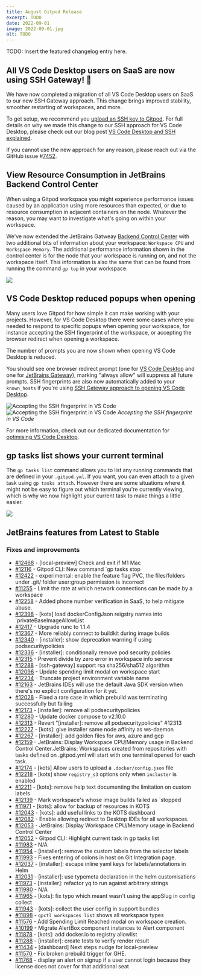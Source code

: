 ```yaml
---
title: August Gitpod Release
excerpt: TODO
date: 2022-09-01
image: 2022-09-01.jpg
alt: TODO
---
```


<script>
  import Contributors from "$lib/components/changelog/contributors.svelte";
</script>

TODO: Insert the featured changelog entry here.

<p><Contributors usernames="" /></p>

## All VS Code Desktop users on SaaS are now using SSH Gateway! 🎉

We have now completed a migration of all VS Code Desktop users on SaaS to our new SSH Gateway approach. This change brings improved stability, smoother restarting of workspaces, and more.

To get setup, we recommend you [upload an SSH key to Gitpod](https://www.gitpod.io/docs/configure/ssh#upload-an-ssh-key-to-gitpod). For full details on why we made this change to our SSH approach for VS Code Desktop, please check out our blog post [VS Code Desktop and SSH explained](https://www.gitpod.io/blog/vscode-desktop-ssh-updates).

If you cannot use the new approach for any reason, please reach out via the GitHub issue #[7452](https://github.com/gitpod-io/gitpod/issues/7452).

## View Resource Consumption in JetBrains Backend Control Center

When using a Gitpod workspace you might experience performance issues caused by an application using more resources than expected, or due to resource consumption in adjacent containers on the node. Whatever the reason, you may want to investigate what's going on within your workspace.

We've now extended the JetBrains Gatweay [Backend Control Center](https://www.jetbrains.com/help/idea/work-inside-remote-project.html#control_center) with two additional bits of information about your workspace: `Workspace CPU` and `Workspace Memory`. The additional performance information shown in the control center is for the node that your workspace is running on, and not the workspace itself. This information is also the same that can be found from running the command `gp top` in your workspace.

![](/images/jetbrains-gateway/jetbrains-performance-center.png)

## VS Code Desktop reduced popups when opening

Many users love Gitpod for how simple it can make working with your projects. However, for VS Code Desktop there were some cases where you needed to respond to specific popups when opening your workspace, for instance accepting the SSH fingerprint of the workspace, or accepting the browser redirect when opening a workspace.

The number of prompts you are now shown when opening VS Code Desktop is reduced.

You should see one browser redirect prompt (one for [VS Code Desktop](/docs/ides-and-editors/vscode) and one for [JetBrains Gateway](/docs/ides-and-editors/jetbrains-gateway)), marking "always allow" will suppress all future prompts. SSH fingerprints are also now automatically added to your `known_hosts` if you're using [SSH Gateway approach to opening VS Code Desktop](/docs/ides-and-editors/vscode#connecting-to-vs-code-desktop-ssh).

![Accepting the SSH fingerprint in VS Code](/images/editors/vscode-ssh-fingerprint-light-theme.png)
![Accepting the SSH fingerprint in VS Code](/images/editors/vscode-ssh-fingerprint-dark-theme.png)
_Accepting the SSH fingerprint in VS Code_

For more information, check out our dedicated documentation for [optimising VS Code Desktop](/docs/ides-and-editors/vscode#optimizing-vs-code-desktop).

## gp tasks list shows your current terminal

The `gp tasks list` command allows you to list any running commands that are defined in your `.gitpod.yml`. If you want, you can even attach to a given task using `gp tasks attach`. However there are some situations where it might not be easy to figure out which terminal you're currently viewing, which is why we now highlight your current task to make things a little easier.

![](/images/editors/gp-task-list-highlight.png)

## JetBrains features from Latest to Stable

<!-- TODO: Add about multiple tasks in JetBrains view -->

### Fixes and improvements

- [#12468](https://github.com/gitpod-io/gitpod/pull/12468) - [local-preview] Check and exit if M1 Mac <Contributors usernames="Pothulapati,corneliusludmann" />
- [#12116](https://github.com/gitpod-io/gitpod/pull/12116) - Gitpod CLI: New command `gp tasks stop <Contributors usernames="akosyakov,andreafalzetti,felladrin,filiptronicek,mustard-mh" />
- [#12422](https://github.com/gitpod-io/gitpod/pull/12422) - experimental: enable the feature flag PVC, the files/folders under .git/ folder user:group permission is incorrect <Contributors usernames="aledbf,andreafalzetti,jenting,mustard-mh,sagor999" />
- [#11255](https://github.com/gitpod-io/gitpod/pull/11255) - Limit the rate at which network connections can be made by a workspace <Contributors usernames="Furisto,MrSimonEmms,aledbf,geropl,jenting,kylos101,sagor999,utam0k" />
- [#12258](https://github.com/gitpod-io/gitpod/pull/12258) - Added phone number verification in SaaS, to help mitigate abuse. <Contributors usernames="AlexTugarev,corneliusludmann,gtsiolis,jldec,kylos101,svenefftinge" />
- [#12398](https://github.com/gitpod-io/gitpod/pull/12398) - [kots] load dockerConfigJson reigstry names into `privateBaseImageAllowList <Contributors usernames="MrSimonEmms,Pothulapati,lucasvaltl,nandajavarma" />
- [#12417](https://github.com/gitpod-io/gitpod/pull/12417) - Upgrade runc to 1.1.4 <Contributors usernames="aledbf,utam0k" />
- [#12367](https://github.com/gitpod-io/gitpod/pull/12367) - More reliably connect to buildkit during image builds <Contributors usernames="jenting,utam0k" />
- [#12340](https://github.com/gitpod-io/gitpod/pull/12340) - [installer]: show deprecation warning if using podsecuritypolicies <Contributors usernames="MrSimonEmms,corneliusludmann" />
- [#12336](https://github.com/gitpod-io/gitpod/pull/12336) - [installer]: conditionally remove pod security policies <Contributors usernames="MrSimonEmms,jenting,nandajavarma" />
- [#12315](https://github.com/gitpod-io/gitpod/pull/12315) - Prevent divide by zero error in workspace info service <Contributors usernames="Furisto,jenting,kylos101,utam0k" />
- [#12288](https://github.com/gitpod-io/gitpod/pull/12288) - [ssh-gateway] support rsa sha256/sha512 algorithm <Contributors usernames="MrSimonEmms,akosyakov,iQQBot,jeanp413,sagor999" />
- [#12096](https://github.com/gitpod-io/gitpod/pull/12096) - Update spending limit modal on workspace start <Contributors usernames="geropl,gtsiolis,jankeromnes,jldec,laushinka" />
- [#12234](https://github.com/gitpod-io/gitpod/pull/12234) - Truncate project environment variable name <Contributors usernames="geropl,gtsiolis" />
- [#12163](https://github.com/gitpod-io/gitpod/pull/12163) - JetBrains IDEs will use the default Java SDK version when there's no explicit configuration for it yet. <Contributors usernames="akosyakov,andreafalzetti,felladrin" />
- [#12028](https://github.com/gitpod-io/gitpod/pull/12028) - Fixed a rare case in which prebuild was terminating successfully but failing <Contributors usernames="jenting,sagor999,utam0k" />
- [#12173](https://github.com/gitpod-io/gitpod/pull/12173) - [installer]: remove all podsecuritypolicies <Contributors usernames="MrSimonEmms,aledbf,corneliusludmann,csweichel,jenting" />
- [#12280](https://github.com/gitpod-io/gitpod/pull/12280) - Update docker compose to v2.10.0 <Contributors usernames="aledbf,sagor999" />
- [#12313](https://github.com/gitpod-io/gitpod/pull/12313) - Revert "[installer]: remove all podsecuritypolicies" #12313 <Contributors usernames="MrSimonEmms,adrienthebo,sagor999" />
- [#12227](https://github.com/gitpod-io/gitpod/pull/12227) - [kots]: give installer same node affinity as ws-daemon <Contributors usernames="MrSimonEmms,nandajavarma" />
- [#12267](https://github.com/gitpod-io/gitpod/pull/12267) - [installer]: add golden files for aws, azure and gcp <Contributors usernames="MrSimonEmms,adrienthebo" />
- [#12159](https://github.com/gitpod-io/gitpod/pull/12159) - JetBrains: Display Workspace CPU/Memory usage in Backend Control Center.JetBrains: Workspaces created from repositories with tasks defined on .gitpod.yml will start with one terminal opened for each task. <Contributors usernames="akosyakov,andreafalzetti,felladrin" />
- [#12174](https://github.com/gitpod-io/gitpod/pull/12174) - [kots] Allow users to upload a `.docker/config.json` file <Contributors usernames="MrSimonEmms,Pothulapati,lucasvaltl" />
- [#12218](https://github.com/gitpod-io/gitpod/pull/12218) - [kots] show `registry_s3` options only when `incluster` is enabled <Contributors usernames="MrSimonEmms,Pothulapati" />
- [#12211](https://github.com/gitpod-io/gitpod/pull/12211) - [kots]: remove help text documenting the limitation on custom labels <Contributors usernames="MrSimonEmms,adrienthebo" />
- [#12139](https://github.com/gitpod-io/gitpod/pull/12139) - Mark workspace's whose image builds failed as `stopped <Contributors usernames="geropl,laushinka" />
- [#11971](https://github.com/gitpod-io/gitpod/pull/11971) - [kots]: allow for backup of resources in KOTS <Contributors usernames="MrSimonEmms,corneliusludmann" />
- [#12043](https://github.com/gitpod-io/gitpod/pull/12043) - [kots]: add useful links to the KOTS dashboard <Contributors usernames="MrSimonEmms,corneliusludmann,lucasvaltl" />
- [#12082](https://github.com/gitpod-io/gitpod/pull/12082) - Enable allowing redirect to Desktop IDEs for all workspaces. <Contributors usernames="akosyakov,felladrin,loujaybee" />
- [#12053](https://github.com/gitpod-io/gitpod/pull/12053) - JetBrains: Display Workspace CPU/Memory usage in Backend Control Center <Contributors usernames="akosyakov,andreafalzetti,felladrin" />
- [#12052](https://github.com/gitpod-io/gitpod/pull/12052) - Gitpod CLI: Highlight current task in gp tasks list <Contributors usernames="akosyakov,andreafalzetti,felladrin,filiptronicek,jeanp413" />
- [#11983](https://github.com/gitpod-io/gitpod/pull/11983) - N/A <Contributors usernames="jenting,utam0k" />
- [#11954](https://github.com/gitpod-io/gitpod/pull/11954) - [installer]: remove the custom labels from the selector labels <Contributors usernames="MrSimonEmms,aledbf,andrew-farries,cooperbenson-qz,corneliusludmann,felladrin" />
- [#11993](https://github.com/gitpod-io/gitpod/pull/11993) - Fixes entering of colons in host on Git Integration page. <Contributors usernames="AlexTugarev,andrew-farries" />
- [#12037](https://github.com/gitpod-io/gitpod/pull/12037) - [installer]: escape inline yaml keys for labels/annotations in Helm <Contributors usernames="MrSimonEmms,adrienthebo" />
- [#12031](https://github.com/gitpod-io/gitpod/pull/12031) - [installer]: use typemeta declaration in the helm customisations <Contributors usernames="MrSimonEmms,nandajavarma" />
- [#11973](https://github.com/gitpod-io/gitpod/pull/11973) - [installer]: refactor yq to run against arbitrary strings <Contributors usernames="MrSimonEmms,corneliusludmann" />
- [#11980](https://github.com/gitpod-io/gitpod/pull/11980) - N/A <Contributors usernames="andrew-farries,jenting" />
- [#11965](https://github.com/gitpod-io/gitpod/pull/11965) - [kots]: fix typo which meant wasn't using the appSlug in config collect <Contributors usernames="MrSimonEmms,Pothulapati" />
- [#11943](https://github.com/gitpod-io/gitpod/pull/11943) - [kots]: collect the user config in support bundles <Contributors usernames="MrSimonEmms,Pothulapati" />
- [#11898](https://github.com/gitpod-io/gitpod/pull/11898) - `gpctl workspaces list` shows all workspace types <Contributors usernames="jenting,utam0k" />
- [#11576](https://github.com/gitpod-io/gitpod/pull/11576) - Add Spending Limit Reached modal on workspace creation. <Contributors usernames="AlexTugarev,geropl" />
- [#10199](https://github.com/gitpod-io/gitpod/pull/10199) - Migrate AlertBox component instances to Alert component <Contributors usernames="KevSlashNull,andrew-farries,gtsiolis,meysholdt" />
- [#11878](https://github.com/gitpod-io/gitpod/pull/11878) - [kots]: add docker.io to registry allowlist <Contributors usernames="MrSimonEmms,mrzarquon,nandajavarma" />
- [#11288](https://github.com/gitpod-io/gitpod/pull/11288) - [installer]: create tests to verify render result <Contributors usernames="MrSimonEmms,corneliusludmann,iQQBot,lucasvaltl" />
- [#11434](https://github.com/gitpod-io/gitpod/pull/11434) - [dashboard] Next steps nudge for local-preview <Contributors usernames="MrSimonEmms,Pothulapati,andrew-farries,gtsiolis,lucasvaltl" />
- [#11570](https://github.com/gitpod-io/gitpod/pull/11570) - Fix broken prebuild trigger for GHE. <Contributors usernames="AlexTugarev,geropl" />
- [#11768](https://github.com/gitpod-io/gitpod/pull/11768) - display an alert on signup if a user cannot login because they license does not cover for that additional seat <Contributors usernames="AlexTugarev,geropl,gtsiolis,lucasvaltl" />

